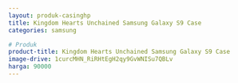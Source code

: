 ```yaml
---
layout: produk-casinghp
title: Kingdom Hearts Unchained Samsung Galaxy S9 Case
categories: samsung

# Produk
product-title: Kingdom Hearts Unchained Samsung Galaxy S9 Case
image-drive: 1curcMHN_RiRHtEgH2qy9GvWNISu7QBLv
harga: 90000
---
```

